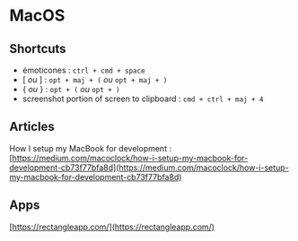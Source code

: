 # MacOS

## Shortcuts

* émoticones : `ctrl + cmd + space`
*  \[ _ou_ \] : `opt + maj + (` _ou_ `opt + maj + )`
* { _ou_ } : `opt + (` _ou_ `opt + )`
* screenshot portion of screen to clipboard : `cmd + ctrl + maj + 4`

## Articles

How I setup my MacBook for development : [https://medium.com/macoclock/how-i-setup-my-macbook-for-development-cb73f77bfa8d](https://medium.com/macoclock/how-i-setup-my-macbook-for-development-cb73f77bfa8d)



## Apps

[https://rectangleapp.com/](https://rectangleapp.com/)

